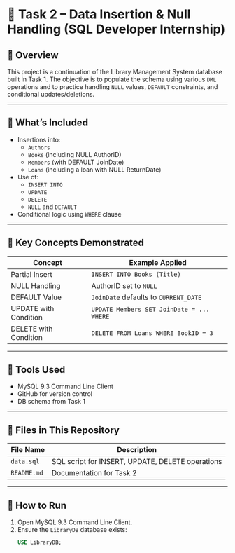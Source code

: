# 📘 Task 2 – Data Insertion & Null Handling (SQL Developer Internship)

## 📌 Overview
This project is a continuation of the Library Management System database built in Task 1. The objective is to populate the schema using various `DML` operations and to practice handling `NULL` values, `DEFAULT` constraints, and conditional updates/deletions.

---

## 🧾 What’s Included

- Insertions into:
  - `Authors`
  - `Books` (including NULL AuthorID)
  - `Members` (with DEFAULT JoinDate)
  - `Loans` (including a loan with NULL ReturnDate)
- Use of:
  - `INSERT INTO`
  - `UPDATE`
  - `DELETE`
  - `NULL` and `DEFAULT`
- Conditional logic using `WHERE` clause

---

## 🔧 Key Concepts Demonstrated

| Concept                | Example Applied                             |
|------------------------|---------------------------------------------|
| Partial Insert         | `INSERT INTO Books (Title)`                 |
| NULL Handling          | AuthorID set to `NULL`                      |
| DEFAULT Value          | `JoinDate` defaults to `CURRENT_DATE`       |
| UPDATE with Condition  | `UPDATE Members SET JoinDate = ... WHERE`   |
| DELETE with Condition  | `DELETE FROM Loans WHERE BookID = 3`        |

---

## 🧰 Tools Used

- MySQL 9.3 Command Line Client
- GitHub for version control
- DB schema from Task 1

---

## 📁 Files in This Repository

| File Name     | Description                                     |
|---------------|-------------------------------------------------|
| `data.sql`    | SQL script for INSERT, UPDATE, DELETE operations |
| `README.md`   | Documentation for Task 2                        |

---

## 🧪 How to Run

1. Open MySQL 9.3 Command Line Client.
2. Ensure the `LibraryDB` database exists:
   ```sql
   USE LibraryDB;
